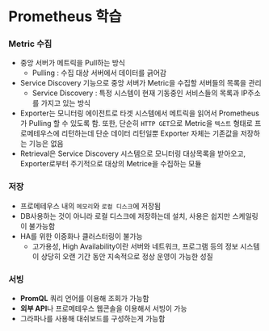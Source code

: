 # Prometheus 학습



### Metric 수집

- 중앙 서버가 메트릭을 Pull하는 방식
  - Pulling : 수집 대상 서버에서 데이터를 긁어감
- Service Discovery 기능으로 중앙 서버가 Metric을 수집할 서버들의 목록을 관리
  - Service Discovery : 특정 시스템이 현재 기동중인 서비스들의 목록과 IP주소를 가지고 있는 방식
- Exporter는 모니터링 에이전트로 타겟 시스템에서 메트릭을 읽어서 Prometheus가 Pulling 할 수 있도록 함.  또한, 단순히 `HTTP GET`으로 Metric을 `텍스트` 형태로 프로메테우스에 리턴하는데 단순 데이터 리턴일뿐 Exporter 자체는 기존값을 저장하는 기능은 없음
- Retrieval은 Service Discovery 시스템으로 모니터링 대상목록을 받아오고, Exporter로부터 주기적으로 대상의 Metrice을 수집하는 모듈



### 저장

- 프로메테우스 내의 `메모리`와 `로컬 디스크`에 저장됨
- DB사용하는 것이 아니라 로컬 디스크에 저장하는데 설치, 사용은 쉽지만 스케일링이 불가능함
- HA를 위한 이중화나 클러스터링이 불가능
  - 고가용성, High Availability이란 서버와 네트워크, 프로그램 등의 정보 시스템이 상당히 오랜 기간 동안 지속적으로 정상 운영이 가능한 성질



### 서빙

- **PromQL** 쿼리 언어를 이용해 조회가 가능함
- **외부 API**나 프로메테우스 웹콘솔을 이용해서 서빙이 가능
- 그라파나를 사용해 대쉬보드를 구성하는게 가능함



